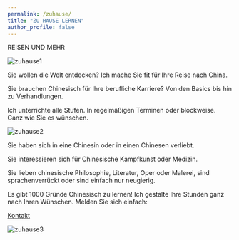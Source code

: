 ```yaml
---
permalink: /zuhause/
title: "ZU HAUSE LERNEN"
author_profile: false
---
```


REISEN UND MEHR

![zuhause1][img-zuhause1]

Sie wollen die Welt entdecken? Ich mache Sie fit für Ihre Reise nach China.

Sie brauchen Chinesisch für Ihre berufliche Karriere? Von den Basics bis hin zu Verhandlungen.

Ich unterrichte alle Stufen. In regelmäßigen Terminen oder blockweise. Ganz wie Sie es wünschen.

![zuhause2][img-zuhause2]

Sie haben sich in eine Chinesin oder in einen Chinesen verliebt.

Sie interessieren sich für Chinesische Kampfkunst oder Medizin.

Sie lieben chinesische Philosophie, Literatur, Oper oder Malerei, sind sprachenverrückt oder sind einfach nur neugierig.

Es gibt 1000 Gründe Chinesisch zu lernen!
Ich gestalte Ihre Stunden ganz nach Ihren Wünschen.
Melden Sie sich einfach:

[Kontakt][link-contact]

![zuhause3][img-zuhause3]

<!-- link and image references: -->
[link-contact]: {{site.baseurl}}/contact/
[img-zuhause1]:  {{site.baseurl}}/assets/images/zuhause-1.jpg
[img-zuhause2]:  {{site.baseurl}}/assets/images/zuhause-2.jpg
[img-zuhause3]:  {{site.baseurl}}/assets/images/zuhause-3.jpg
